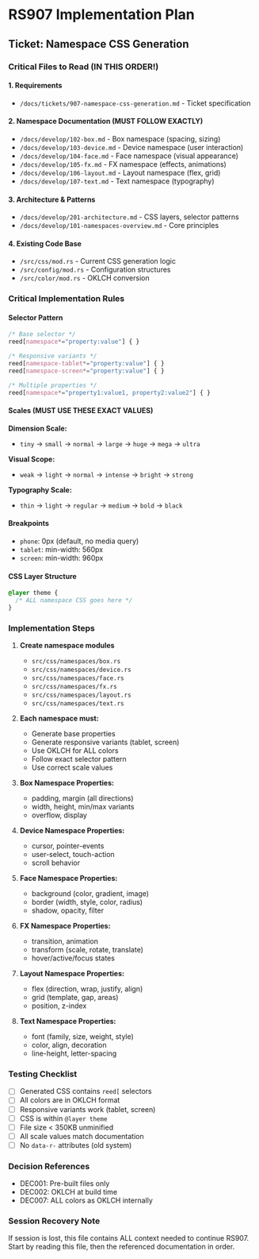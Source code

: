 # RS907 Implementation Plan

## Ticket: Namespace CSS Generation

### Critical Files to Read (IN THIS ORDER!)

#### 1. Requirements
- `/docs/tickets/907-namespace-css-generation.md` - Ticket specification

#### 2. Namespace Documentation (MUST FOLLOW EXACTLY)
- `/docs/develop/102-box.md` - Box namespace (spacing, sizing)
- `/docs/develop/103-device.md` - Device namespace (user interaction)
- `/docs/develop/104-face.md` - Face namespace (visual appearance)
- `/docs/develop/105-fx.md` - FX namespace (effects, animations)
- `/docs/develop/106-layout.md` - Layout namespace (flex, grid)
- `/docs/develop/107-text.md` - Text namespace (typography)

#### 3. Architecture & Patterns
- `/docs/develop/201-architecture.md` - CSS layers, selector patterns
- `/docs/develop/101-namespaces-overview.md` - Core principles

#### 4. Existing Code Base
- `/src/css/mod.rs` - Current CSS generation logic
- `/src/config/mod.rs` - Configuration structures
- `/src/color/mod.rs` - OKLCH conversion

### Critical Implementation Rules

#### Selector Pattern
```css
/* Base selector */
reed[namespace*="property:value"] { }

/* Responsive variants */
reed[namespace-tablet*="property:value"] { }
reed[namespace-screen*="property:value"] { }

/* Multiple properties */
reed[namespace*="property1:value1, property2:value2"] { }
```

#### Scales (MUST USE THESE EXACT VALUES)

**Dimension Scale:**
- `tiny` → `small` → `normal` → `large` → `huge` → `mega` → `ultra`

**Visual Scope:**
- `weak` → `light` → `normal` → `intense` → `bright` → `strong`

**Typography Scale:**
- `thin` → `light` → `regular` → `medium` → `bold` → `black`

#### Breakpoints
- `phone`: 0px (default, no media query)
- `tablet`: min-width: 560px
- `screen`: min-width: 960px

#### CSS Layer Structure
```css
@layer theme {
  /* ALL namespace CSS goes here */
}
```

### Implementation Steps

1. **Create namespace modules**
   - `src/css/namespaces/box.rs`
   - `src/css/namespaces/device.rs`
   - `src/css/namespaces/face.rs`
   - `src/css/namespaces/fx.rs`
   - `src/css/namespaces/layout.rs`
   - `src/css/namespaces/text.rs`

2. **Each namespace must:**
   - Generate base properties
   - Generate responsive variants (tablet, screen)
   - Use OKLCH for ALL colors
   - Follow exact selector pattern
   - Use correct scale values

3. **Box Namespace Properties:**
   - padding, margin (all directions)
   - width, height, min/max variants
   - overflow, display

4. **Device Namespace Properties:**
   - cursor, pointer-events
   - user-select, touch-action
   - scroll behavior

5. **Face Namespace Properties:**
   - background (color, gradient, image)
   - border (width, style, color, radius)
   - shadow, opacity, filter

6. **FX Namespace Properties:**
   - transition, animation
   - transform (scale, rotate, translate)
   - hover/active/focus states

7. **Layout Namespace Properties:**
   - flex (direction, wrap, justify, align)
   - grid (template, gap, areas)
   - position, z-index

8. **Text Namespace Properties:**
   - font (family, size, weight, style)
   - color, align, decoration
   - line-height, letter-spacing

### Testing Checklist

- [ ] Generated CSS contains `reed[` selectors
- [ ] All colors are in OKLCH format
- [ ] Responsive variants work (tablet, screen)
- [ ] CSS is within `@layer theme`
- [ ] File size < 350KB unminified
- [ ] All scale values match documentation
- [ ] No `data-r-` attributes (old system)

### Decision References
- DEC001: Pre-built files only
- DEC002: OKLCH at build time
- DEC007: ALL colors as OKLCH internally

### Session Recovery Note
If session is lost, this file contains ALL context needed to continue RS907.
Start by reading this file, then the referenced documentation in order.